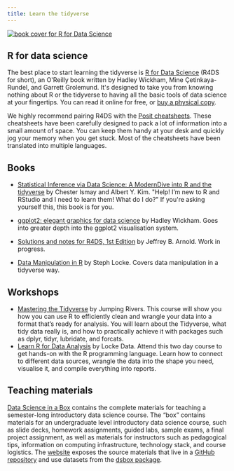 ```yaml
---
title: Learn the tidyverse
---
```


<a href="https://www.amazon.com/Data-Science-Transform-Visualize-Model/dp/1492097403/ref=sr_1_1?crid=19VLZ2HBNTMG2"><img class="bookCover" src="../images/cover.png" alt="book cover for R for Data Science"></a>

<h2 class='noTrickPadding' id='r4ds'>R for data science</h2>

The best place to start learning the tidyverse is [R for Data Science](https://r4ds.hadley.nz/) (R4DS for short), an O'Reilly book written by Hadley Wickham, Mine Çetinkaya-Rundel, and Garrett Grolemund. It's designed to take you from knowing nothing about R or the tidyverse to having all the basic tools of data science at your fingertips. You can read it online for free, or [buy a physical copy](https://www.amazon.com/Data-Science-Transform-Visualize-Model/dp/1492097403/ref=sr_1_1?crid=19VLZ2HBNTMG2). 

We highly recommend pairing R4DS with the [Posit cheatsheets](https://posit.co/resources/cheatsheets/). These cheatsheets have been carefully designed to pack a lot of information into a small amount of space. You can keep them handy at your desk and quickly jog your memory when you get stuck. Most of the cheatsheets have been translated into multiple languages.

## Books

* [Statistical Inference via Data Science: A ModernDive into R and the tidyverse](https://www.moderndive.com/) by
  Chester Ismay and Albert Y. Kim. "Help! I’m new to R and RStudio and I need to learn them! What do I do?" If you're asking yourself this, this book is for you.

* [ggplot2: elegant graphics for data science](https://ggplot2-book.org/) by 
  Hadley Wickham. Goes into greater depth into the ggplot2 visualisation 
  system.

* [Solutions and notes for R4DS, 1st Edition](https://jrnold.github.io/r4ds-exercise-solutions/) 
  by Jeffrey B. Arnold. Work in progress.

* [Data Manipulation in R](http://geni.us/datamanipulationir) by Steph Locke. Covers data manipulation in a tidyverse way.

## Workshops

  * [Mastering the Tidyverse](https://www.jumpingrivers.com/training/course/data-tidyverse-dplyr-tidyr-lubridate-forcats/) by Jumping Rivers. This course will show you how you can use R to efficiently clean and wrangle your data into a format that’s ready for analysis. You will learn about the Tidyverse, what tidy data really is, and how to practically achieve it with packages such as dplyr, tidyr, lubridate, and forcats.
  * [Learn R for Data Analysis](https://itsalocke.com/courses/intro-to-r/) by Locke Data. Attend this two day course to get hands-on with the R programming language. Learn how to connect to different data sources, wrangle the data into the shape you need, visualise it, and compile everything into reports.

## Teaching materials

[Data Science in a Box](https://datasciencebox.org/) contains the complete materials for teaching a semester-long introductory data science course. The “box” contains materials for an undergraduate level introductory data science course, such as slide decks, homework assignments, guided labs, sample exams, a final project assignment, as well as materials for instructors such as pedagogical tips, information on computing infrastructure, technology stack, and course logistics. The [website](https://datasciencebox.org/) exposes the source materials that live in a [GitHub repository](https://github.com/rstudio-education/datascience-box) and use datasets from the [dsbox package](https://github.com/tidyverse/dsbox).
